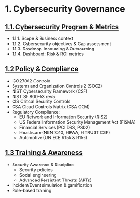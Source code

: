 # 1. Cybersecurity Governance

## [1.1. Cybersecurity Program & Metrics](1-1-program-and-metrics.md)

* 1.1.1. Scope & Business context 
* 1.1.2. Cybersecurity objectives & Gap assessment 
* 1.1.3. Roadmap: Insourcing & Outsourcing 
* 1.1.4. Dashboard: Risk & ROI metrics

## [1.2 Policy & Compliance](1-2-policy-and-compliance.md)

* ISO27002 Controls
* Systems and Organization Controls 2 (SOC2)
* NIST Cybersecurity Framework (CSF)
* NIST SP 800-53 rev5
* CIS Critical Security Controls
* CSA Cloud Controls Matrix (CSA CCM)
* Regulatory Compliance:
  *  EU Network and Information Security (NIS2)
  *  US Federal Information Security Management Act (FISMA) 
  *  Financial Services (PCI DSS, PSD2)
  *  Healthcare (NEN 7510, HIPAA, HITRUST CSF)
  *  Automotive (UN ECE R155 & R156)

## [1.3 Training & Awareness](1-3-training-and-awareness.md)

* Security Awarenss & Discipline
  * Security policies
  * Social engineering 
  * Advanced Persistent Threats (APTs)
* Incident/Event simulation & gamification
* Role-based training
